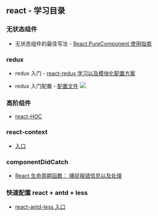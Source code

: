 ## react - 学习目录

### 无状态组件

- 无状态组件的最佳写法 - [React PureComponent 使用指南](./PureComponent)

### redux

- redux 入门 - [react-redux 学习以及模块化配置方案](https://juejin.im/post/5b969625e51d450e9704aa99)

* redux 入门配置 - [配置文件](./redux-入门配置)
  ![](https://user-gold-cdn.xitu.io/2018/10/13/1666bd28e8654946?w=272&h=132&f=png&s=4322)

### 高阶组件

- [react-HOC](./react-HOC（高阶组件）)

### react-context

- [入口](./context)

### componentDidCatch

- [React 生命周期函数： 捕捉报错信息以及处理](./componentDidCatch-错误处理)

### 快速配置 react + antd + less

- [react-antd-less 入口](./react-antd-less)
